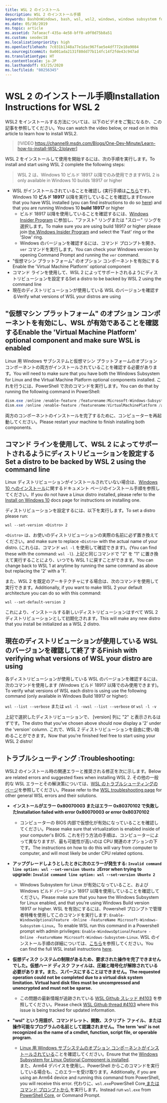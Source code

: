 ```yaml
---
title: WSL 2 のインストール
description: WSL 2 のインストール手順
keywords: BashOnWindows, bash, wsl, wsl2, windows, windows subsystem for linux, windowssubsystem, ubuntu, debian, suse, windows 10, インストール
ms.date: 05/30/2019
ms.topic: article
ms.assetid: 7afaeacf-435a-4e58-bff0-a9f0d75b8a51
ms.custom: seodec18
ms.localizationpriority: high
ms.openlocfilehash: 7c031b1348a77e1dac967fae5e4df772e10a9084
ms.sourcegitcommit: 0a001ada2131f80dd77b114fc14f2fde43c947ad
ms.translationtype: HT
ms.contentlocale: ja-JP
ms.lasthandoff: 03/25/2020
ms.locfileid: "80256345"
---
```

# <a name="installation-instructions-for-wsl-2"></a><span data-ttu-id="b254f-104">WSL 2 のインストール手順</span><span class="sxs-lookup"><span data-stu-id="b254f-104">Installation Instructions for WSL 2</span></span>

<span data-ttu-id="b254f-105">WSL2 をインストールする方法については、以下のビデオをご覧になるか、この記事を参照してください。</span><span class="sxs-lookup"><span data-stu-id="b254f-105">You can watch the video below, or read on in this article to learn how to install WSL2.</span></span> 

> [!VIDEO https://channel9.msdn.com/Blogs/One-Dev-Minute/Learn-how-to-install-WSL-2/player]

<span data-ttu-id="b254f-106">WSL 2 をインストールして使用を開始するには、次の手順を実行します。</span><span class="sxs-lookup"><span data-stu-id="b254f-106">To install and start using WSL 2 complete the following steps:</span></span>

> <span data-ttu-id="b254f-107">WSL 2 は、Windows 10 ビルド 18917 以降でのみ使用できます</span><span class="sxs-lookup"><span data-stu-id="b254f-107">WSL 2 is only available in Windows 10 builds 18917 or higher</span></span>

- <span data-ttu-id="b254f-108">WSL がインストールされていることを確認し (実行手順は[こちら](./install-win10.md)です)、Windows 10 **ビルド 18917** 以降を実行していることを確認します</span><span class="sxs-lookup"><span data-stu-id="b254f-108">Ensure that you have WSL installed (you can find instructions to do so [here](./install-win10.md)) and that you are running Windows 10 **build 18917** or higher</span></span>
   - <span data-ttu-id="b254f-109">ビルド 18917 以降を使用していることを確認するには、[Windows Insider Program](https://insider.windows.com/en-us/) に参加し、"ファスト" リングまたは "スロー" リングを選択します。</span><span class="sxs-lookup"><span data-stu-id="b254f-109">To make sure you are using build 18917 or higher please join [the Windows Insider Program](https://insider.windows.com/en-us/) and select the 'Fast' ring or the 'Slow' ring.</span></span> 
   - <span data-ttu-id="b254f-110">Windows のバージョンを確認するには、コマンド プロンプトを開き、`ver` コマンドを実行します。</span><span class="sxs-lookup"><span data-stu-id="b254f-110">You can check your Windows version by opening Command Prompt and running the `ver` command.</span></span>
- <span data-ttu-id="b254f-111">"仮想マシン プラットフォーム" のオプション コンポーネントを有効にする</span><span class="sxs-lookup"><span data-stu-id="b254f-111">Enable the 'Virtual Machine Platform' optional component</span></span>
- <span data-ttu-id="b254f-112">コマンド ラインを使用して、WSL 2 によってサポートされるようにディストリビューションを設定する</span><span class="sxs-lookup"><span data-stu-id="b254f-112">Set a distro to be backed by WSL 2 using the command line</span></span>
- <span data-ttu-id="b254f-113">現在のディストリビューションが使用している WSL のバージョンを確認する</span><span class="sxs-lookup"><span data-stu-id="b254f-113">Verify what versions of WSL your distros are using</span></span>

## <a name="enable-the-virtual-machine-platform-optional-component-and-make-sure-wsl-is-enabled"></a><span data-ttu-id="b254f-114">"仮想マシン プラットフォーム" のオプション コンポーネントを有効にし、WSL が有効であることを確認する</span><span class="sxs-lookup"><span data-stu-id="b254f-114">Enable the 'Virtual Machine Platform' optional component and make sure WSL is enabled</span></span>

<span data-ttu-id="b254f-115">Linux 用 Windows サブシステムと仮想マシン プラットフォームのオプション コンポーネントの両方がインストールされていることを確認する必要があります。</span><span class="sxs-lookup"><span data-stu-id="b254f-115">You will need to make sure that you have both the Windows Subsystem for Linux and the Virtual Machine Platform optional components installed.</span></span> <span data-ttu-id="b254f-116">これを行うには、PowerShell で次のコマンドを実行します。</span><span class="sxs-lookup"><span data-stu-id="b254f-116">You can do that by running the following command in PowerShell:</span></span> 

```powershell
dism.exe /online /enable-feature /featurename:Microsoft-Windows-Subsystem-Linux /all /norestart
dism.exe /online /enable-feature /featurename:VirtualMachinePlatform /all /norestart
```

<span data-ttu-id="b254f-117">両方のコンポーネントのインストールを完了するために、コンピューターを再起動してください。</span><span class="sxs-lookup"><span data-stu-id="b254f-117">Please restart your machine to finish installing both components.</span></span>


## <a name="set-a-distro-to-be-backed-by-wsl-2-using-the-command-line"></a><span data-ttu-id="b254f-118">コマンド ラインを使用して、WSL 2 によってサポートされるようにディストリビューションを設定する</span><span class="sxs-lookup"><span data-stu-id="b254f-118">Set a distro to be backed by WSL 2 using the command line</span></span>

<span data-ttu-id="b254f-119">Linux ディストリビューションがインストールされていない場合は、[Windows 10 へのインストール](./install-win10.md#install-your-linux-distribution-of-choice)に関するドキュメント ページのインストール手順を参照してください。</span><span class="sxs-lookup"><span data-stu-id="b254f-119">If you do not have a Linux distro installed, please refer to the [Install on Windows 10](./install-win10.md#install-your-linux-distribution-of-choice) docs page for instructions on installing one.</span></span> 

<span data-ttu-id="b254f-120">ディストリビューションを設定するには、以下を実行します。</span><span class="sxs-lookup"><span data-stu-id="b254f-120">To set a distro please run:</span></span> 

```
wsl --set-version <Distro> 2
```

<span data-ttu-id="b254f-121">`<Distro>` は、お使いのディストリビューションの実際の名前に必ず置き換えてください。</span><span class="sxs-lookup"><span data-stu-id="b254f-121">and make sure to replace `<Distro>` with the actual name of your distro.</span></span> <span data-ttu-id="b254f-122">(これらは、コマンド `wsl -l` を使用して確認できます)。</span><span class="sxs-lookup"><span data-stu-id="b254f-122">(You can find these with the command: `wsl -l`).</span></span> <span data-ttu-id="b254f-123">上記と同じコマンドで "2" を "1" に置き換えて実行することにより、いつでも WSL 1 に戻すことができます。</span><span class="sxs-lookup"><span data-stu-id="b254f-123">You can change back to WSL 1 at anytime by running the same command as above but replacing the '2' with a '1'.</span></span>

<span data-ttu-id="b254f-124">また、WSL 2 を既定のアーキテクチャにする場合は、次のコマンドを使用して実行できます。</span><span class="sxs-lookup"><span data-stu-id="b254f-124">Additionally, if you want to make WSL 2 your default architecture you can do so with this command:</span></span>

```
wsl --set-default-version 2
```

<span data-ttu-id="b254f-125">これにより、インストールする新しいディストリビューションはすべて WSL 2 ディストリビューションとして初期化されます。</span><span class="sxs-lookup"><span data-stu-id="b254f-125">This will make any new distro that you install be initialized as a WSL 2 distro.</span></span>

## <a name="finish-with-verifying-what-versions-of-wsl-your-distro-are-using"></a><span data-ttu-id="b254f-126">現在のディストリビューションが使用している WSL のバージョンを確認して終了する</span><span class="sxs-lookup"><span data-stu-id="b254f-126">Finish with verifying what versions of WSL your distro are using</span></span>

<span data-ttu-id="b254f-127">各ディストリビューションが使用している WSL のバージョンを確認するには、次のコマンドを使用します (Windows ビルド 18917 以降でのみ使用できます)。</span><span class="sxs-lookup"><span data-stu-id="b254f-127">To verify what versions of WSL each distro is using use the following command (only available in Windows Build 18917 or higher):</span></span>

<span data-ttu-id="b254f-128">`wsl --list --verbose` または `wsl -l -v`</span><span class="sxs-lookup"><span data-stu-id="b254f-128">`wsl --list --verbose` or `wsl -l -v`</span></span>

<span data-ttu-id="b254f-129">上記で選択したディストリビューションで、 [version] 列に "2" と表示されるはずです。</span><span class="sxs-lookup"><span data-stu-id="b254f-129">The distro that you've chosen above should now display a '2' under the 'version' column.</span></span> <span data-ttu-id="b254f-130">これで、WSL 2 ディストリビューションを自由に使い始めることができます。</span><span class="sxs-lookup"><span data-stu-id="b254f-130">Now that you're finished feel free to start using your WSL 2 distro!</span></span> 

## <a name="troubleshooting"></a><span data-ttu-id="b254f-131">トラブルシューティング :</span><span class="sxs-lookup"><span data-stu-id="b254f-131">Troubleshooting:</span></span> 

<span data-ttu-id="b254f-132">WSL2 のインストール時の関連エラーと推奨される修正を次に示します。</span><span class="sxs-lookup"><span data-stu-id="b254f-132">Below are related errors and suggested fixes when installing WSL 2.</span></span> <span data-ttu-id="b254f-133">その他の一般的な WSL エラーとその解決策については、[WSL のトラブルシューティングのページ](troubleshooting.md)を参照してください。</span><span class="sxs-lookup"><span data-stu-id="b254f-133">Please refer to the [WSL troubleshooting page](troubleshooting.md) for other general WSL errors and their solutions.</span></span>

* <span data-ttu-id="b254f-134">**インストールがエラー 0x80070003 またはエラー 0x80370102 で失敗した**</span><span class="sxs-lookup"><span data-stu-id="b254f-134">**Installation failed with error 0x80070003 or error 0x80370102**</span></span>
    * <span data-ttu-id="b254f-135">コンピューターの BIOS 内部で仮想化が有効になっていることを確認してください。</span><span class="sxs-lookup"><span data-stu-id="b254f-135">Please make sure that virtualization is enabled inside of your computer's BIOS.</span></span> <span data-ttu-id="b254f-136">これを行う方法の手順は、コンピューターによって異なりますが、最も可能性が高いのは CPU 関連のオプションの下です。</span><span class="sxs-lookup"><span data-stu-id="b254f-136">The instructions on how to do this will vary from computer to computer, and will most likely be under CPU related options.</span></span>
   
* <span data-ttu-id="b254f-137">**アップグレードしようとしたときに次のエラーが発生する: `Invalid command line option: wsl --set-version Ubuntu 2`**</span><span class="sxs-lookup"><span data-stu-id="b254f-137">**Error when trying to upgrade: `Invalid command line option: wsl --set-version Ubuntu 2`**</span></span>
    * <span data-ttu-id="b254f-138">Windows Subsystem for Linux が有効になっていること、および Windows ビルド バージョン 18917 以降を使用していることを確認してください。</span><span class="sxs-lookup"><span data-stu-id="b254f-138">Please make sure that you have the Windows Subsystem for Linux enabled, and that you're using Windows Build version 18917 or higher.</span></span> <span data-ttu-id="b254f-139">WSL を有効にするには、Powershell プロンプトで管理者特権を使用してこのコマンドを実行します: `Enable-WindowsOptionalFeature -Online -FeatureName Microsoft-Windows-Subsystem-Linux`。</span><span class="sxs-lookup"><span data-stu-id="b254f-139">To enable WSL run this command in a Powershell prompt with admin privileges: `Enable-WindowsOptionalFeature -Online -FeatureName Microsoft-Windows-Subsystem-Linux`.</span></span> <span data-ttu-id="b254f-140">WSL のインストール手順の詳細については、[こちら](./install-win10.md)を参照してください。</span><span class="sxs-lookup"><span data-stu-id="b254f-140">You can find the full WSL install instructions [here](./install-win10.md).</span></span>

* <span data-ttu-id="b254f-141">**仮想ディスク システムの制限があるため、要求された操作を完了できませんでした。仮想ハード ディスク ファイルは、圧縮と暗号化が解除されている必要があります。また、スパースにすることはできません。**</span><span class="sxs-lookup"><span data-stu-id="b254f-141">**The requested operation could not be completed due to a virtual disk system limitation. Virtual hard disk files must be uncompressed and unencrypted and must not be sparse.**</span></span>
    * <span data-ttu-id="b254f-142">この問題の最新情報が追跡されている [WSL Github スレッド #4103](https://github.com/microsoft/WSL/issues/4103) を参照してください。</span><span class="sxs-lookup"><span data-stu-id="b254f-142">Please check [WSL Github thread #4103](https://github.com/microsoft/WSL/issues/4103) where this issue is being tracked for updated information.</span></span>

* <span data-ttu-id="b254f-143">**"wsl" という用語が、コマンドレット、関数、スクリプト ファイル、または操作可能なプログラムの名前として認識されません。**</span><span class="sxs-lookup"><span data-stu-id="b254f-143">**The term 'wsl' is not recognized as the name of a cmdlet, function, script file, or operable program.**</span></span> 
    * <span data-ttu-id="b254f-144">[Linux 用 Windows サブシステムのオプション コンポーネントがインストールされている](./wsl2-install.md#enable-the-virtual-machine-platform-optional-component-and-make-sure-wsl-is-enabled)ことを確認してください。</span><span class="sxs-lookup"><span data-stu-id="b254f-144">Ensure that the [Windows Subsystem for Linux Optional Component is installed](./wsl2-install.md#enable-the-virtual-machine-platform-optional-component-and-make-sure-wsl-is-enabled).</span></span><br> <span data-ttu-id="b254f-145">また、Arm64 デバイスを使用し、PowerShell からこのコマンドを実行している場合も、このエラーを受け取ります。</span><span class="sxs-lookup"><span data-stu-id="b254f-145">Additionally, if you are using an Arm64 device and running this command from PowerShell, you will receive this error.</span></span> <span data-ttu-id="b254f-146">代わりに、`wsl.exe`PowerShell Core[ またはコマンド プロンプトから ](https://docs.microsoft.com/en-us/powershell/scripting/install/installing-powershell-core-on-windows?view=powershell-6) を実行します。</span><span class="sxs-lookup"><span data-stu-id="b254f-146">Instead run `wsl.exe` from [PowerShell Core](https://docs.microsoft.com/en-us/powershell/scripting/install/installing-powershell-core-on-windows?view=powershell-6), or Command Prompt.</span></span> 
